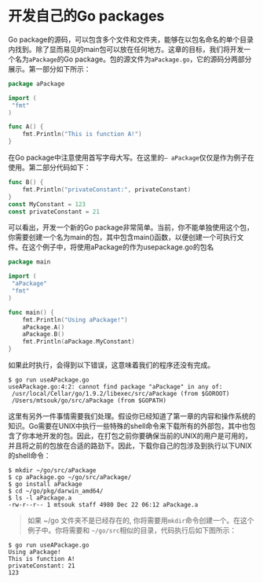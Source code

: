 # 开发自己的Go packages

Go package的源码，可以包含多个文件和文件夹，能够在以包名命名的单个目录内找到。除了显而易见的main包可以放在任何地方。这章的目标，我们将开发一个名为`aPackage`的Go package。包的源文件为`aPackage.go`，它的源码分两部分展示。第一部分如下所示：

```go
package aPackage

import (
 "fmt"
)

func A() {
    fmt.Println("This is function A!")
}
```

在Go package中注意使用首写字母大写。在这里的`– aPackage`仅仅是作为例子在使用。第二部分代码如下：

```go
func B() {
    fmt.Println("privateConstant:", privateConstant)
}
const MyConstant = 123
const privateConstant = 21
```

可以看出，开发一个新的Go package非常简单。当前，你不能单独使用这个包，你需要创建一个名为main的包，其中包含main()函数，以便创建一个可执行文件。在这个例子中，将使用aPackage的作为usepackage.go的包名

```go
package main

import (
 "aPackage"
 "fmt"
)

func main() {
    fmt.Println("Using aPackage!")
    aPackage.A()
    aPackage.B()
    fmt.Println(aPackage.MyConstant)
}
```

如果此时执行，会得到以下错误，这意味着我们的程序还没有完成。

```shell
$ go run useAPackage.go
useAPackage.go:4:2: cannot find package "aPackage" in any of:
 /usr/local/Cellar/go/1.9.2/libexec/src/aPackage (from $GOROOT)
 /Users/mtsouk/go/src/aPackage (from $GOPATH)
 ```

这里有另外一件事情需要我们处理。假设你已经知道了第一章的内容和操作系统的知识。Go需要在UNIX中执行一些特殊的shell命令来下载所有的外部包，其中也包含了你本地开发的包。因此，在打包之前你要确保当前的UNIX的用户是可用的，并且将之前的包放在合适的路劲下。因此，下载你自己的包涉及到执行以下UNIX的shell命令：

```shell
$ mkdir ~/go/src/aPackage
$ cp aPackage.go ~/go/src/aPackage/
$ go install aPackage
$ cd ~/go/pkg/darwin_amd64/
$ ls -l aPackage.a
-rw-r--r-- 1 mtsouk staff 4980 Dec 22 06:12 aPackage.a
```

> 如果 ~/go 文件夹不是已经存在的, 你将需要用`mkdir`命令创建一个。在这个例子中。你将需要和 `~/go/src`相似的目录，代码执行后如下图所示：

```shell
$ go run useAPackage.go
Using aPackage!
This is function A!
privateConstant: 21
123
```
